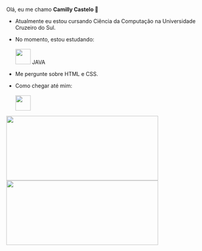 Olá, eu me chamo <strong> Camilly Castelo </strong> 👋

- Atualmente eu estou cursando Ciência da Computação na Universidade Cruzeiro do Sul.

- No momento, estou estudando: 
      <br>
      <br>
      <img src="https://cdn.jsdelivr.net/gh/devicons/devicon/icons/java/java-original.svg" width="40" height="40"/> JAVA 
- Me pergunte sobre HTML e CSS.
- Como chegar até mim: <br><br>
      <a href="https://www.linkedin.com/in/camilly-castelo-de-carvalho-b5a85a231/"> 
           <img src="https://cdn.jsdelivr.net/gh/devicons/devicon/icons/linkedin/linkedin-original.svg" width="40" height="40"/>
      </a>

<div>
      <a href="https://github.com/seu-usuário-aqui">
      <img height="170em" width="400px" src="https://github-readme-stats.vercel.app/api/top-langs/?username=camillycastelo&layout=compact&langs_count=7&theme=dracula"/>
      <img height="170em" width="400px" src="https://github-readme-stats.vercel.app/api?username=camillycastelo&show_icons=true&theme=dracula&include_all_commits=true&count_private=true"/>
</div>


